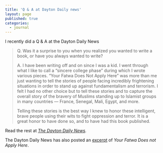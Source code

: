 ```yaml
---
title: 'Q & A at Dayton Daily news'
layout: page
published: true
categories:
  - journal
---
```


I recently did a Q & A at the Dayton Daily News

> Q. Was it a surprise to you when you realized you wanted to write a book, or have you always wanted to write?
>
> A. I have been writing off and on since I was a kid. I went through what I like to call a “sincere college phase” during which I wrote various pieces. “Your Fatwa Does Not Apply Here” was more than me just wanting to tell the stories of people facing incredibly frightening situations in order to stand up against fundamentalism and terrorism. I felt I had no other choice but to tell these stories and to capture the overall story of the bravery of Muslims standing up to Islamist groups in many countries — France, Senegal, Mali, Egypt, and more.
>
> Telling these stories is the best way I knew to honor these intelligent, brave people using their wits to fight oppression and terror. It is a great honor to have done so, and to have had this book published.

Read the rest at *[The Dayton Daily News](http://www.mydaytondailynews.com/news/entertainment/books-literature/q-a-with-author-karima-bennoune/npHnX/).*

The Dayton Daily News has also posted an [excerpt](http://www.mydaytondailynews.com/news/entertainment/books-literature/excerpt-of-your-fatwa-does-not-apply-here/npHmk/) of *Your Fatwa Does not Apply Here*.

&nbsp;